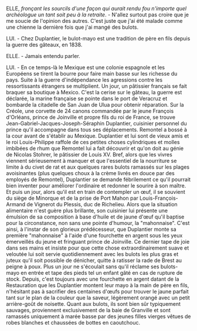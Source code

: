ELLE, *fronçant les sourcils d'une façon qui aurait rendu fou n'importe quel archéologue un tant soit peu à la retraite*. - N'allez surtout pas croire que je me soucie de l'opinion des autres. C'est juste que j'ai été malade comme une chienne la dernière fois que j'ai mangé des bulots. 

LUI. - Chez Duplantier, le bulot-mayo est une tradition de père en fils depuis la guerre des gâteaux, en 1838. 

ELLE. - Jamais entendu parler.

LUI. - En ce temps-là le Mexique est une colonie espagnole et les Européens se tirent la bourre pour faire main basse sur les richesse du pays. Suite à la guerre d'indépendance les agressions contre les ressortissants étrangers se multiplient. Un jour, un pâtissier français se fait braquer sa boutique à Mexico. C'est la cerise sur le gâteau, la guerre est déclarée, la marine française se pointe dans le port de Veracruz et bombarde la citadelle de San Juan de Ulua pour obtenir réparation. Sur la Créole, une corvette de 24 canons commandée par le jeune François d'Orléans, prince de Joinville et propre fils du roi de France, se trouve Jean-Gabriel-Jacques-Joseph-Séraphin Duplantier, cuisinier personnel du prince qu'il accompagne dans tous ses déplacements. Remontel a bossé à la cour avant de s'établir au Mexique. Duplantier et lui sont de vieux amis et le roi Louis-Philippe raffole de ces petites choses cylindriques et molles imbibées de rhum que Remontel lui a fait découvrir et qu'on doit au génie de Nicolas Stohrer, le pâtissier de Louis XV. Bref, alors que les vivres viennent sérieusement à manquer et que l'essentiel de la nourriture se limite à du civet de rat et aux quelques rares bulots ramassés sur les plages avoisinantes (plus quelques choux à la crème livrés en douce par des employés de Remontel), Duplantier se demande fébrilement ce qu'il pourrait bien inventer pour améliorer l'ordinaire et redonner le sourire à son maître. Et puis un jour, alors qu'il est en train de contempler un œuf, il se souvient du siège de Minorque et de la prise de Port Mahon par Louis-François-Armand de Vignerot du Plessis, duc de Richelieu. Alors que la situation alimentaire n'est guère plus brillante, son cuisinier lui présente une émulsion de sa composition à base d'huile et de jaune d'œuf qu'il baptise pour la circonstance, non sans une pointe d'humour, la "mahonnaise". C'est ainsi, à l'instar de son glorieux prédécesseur, que Duplantier monte sa première "mahonnaise" à l'aide d'une fourchette en argent sous les yeux émerveillés du jeune et fringuant prince de Joinville. Ce dernier tape de joie dans ses mains et insiste pour que cette chose extraordinairement suave et veloutée lui soit servie quotidiennement avec les bulots les plus gras et juteux qu'il soit possible de dénicher, quitte à ratisser la rade de Brest au peigne à poux. Plus un jour ne s'écoulait sans qu'il réclame ses bulots-mayo en entrée et tape des pieds tel un enfant gâté en cas de rupture de stock. Depuis, c'est toujours avec une fourchette en argent datant de la Restauration que les Duplantier montent leur mayo à la main de père en fils, n'hésitant pas à sacrifier des centaines d'œufs pour trouver le jaune parfait tant sur le plan de la couleur que la saveur, légèrement orangé avec un petit arrière-goût de noisette. Quant aux bulots, ils sont bien sûr typiquement sauvages, proviennent exclusivement de la baie de Granville et sont ramassés uniquement à marée basse par des jeunes filles vierges vêtues de robes blanches et chaussées de bottes en caoutchouc.